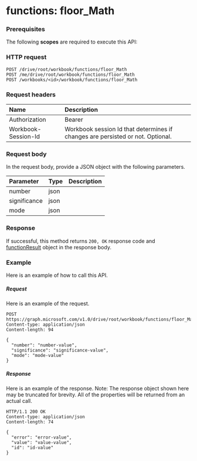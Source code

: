 # functions: floor_Math


### Prerequisites
The following **scopes** are required to execute this API: 
### HTTP request
<!-- { "blockType": "ignored" } -->
```http
POST /drive/root/workbook/functions/floor_Math
POST /me/drive/root/workbook/functions/floor_Math
POST /workbooks/<id>/workbook/functions/floor_Math

```
### Request headers
| Name       | Description|
|:---------------|:----------|
| Authorization  | Bearer <code>|
| Workbook-Session-Id  | Workbook session Id that determines if changes are persisted or not. Optional.|

### Request body
In the request body, provide a JSON object with the following parameters.

| Parameter	   | Type	|Description|
|:---------------|:--------|:----------|
|number|json||
|significance|json||
|mode|json||

### Response
If successful, this method returns `200, OK` response code and [functionResult](../resources/functionresult.md) object in the response body.

### Example
Here is an example of how to call this API.
##### Request
Here is an example of the request.
<!-- {
  "blockType": "request",
  "name": "functions_floor_math"
}-->
```http
POST https://graph.microsoft.com/v1.0/drive/root/workbook/functions/floor_Math
Content-type: application/json
Content-length: 94

{
  "number": "number-value",
  "significance": "significance-value",
  "mode": "mode-value"
}
```

##### Response
Here is an example of the response. Note: The response object shown here may be truncated for brevity. All of the properties will be returned from an actual call.
<!-- {
  "blockType": "response",
  "truncated": true,
  "@odata.type": "microsoft.graph.functionResult"
} -->
```http
HTTP/1.1 200 OK
Content-type: application/json
Content-length: 74

{
  "error": "error-value",
  "value": "value-value",
  "id": "id-value"
}
```

<!-- uuid: 8fcb5dbc-d5aa-4681-8e31-b001d5168d79
2015-10-25 14:57:30 UTC -->
<!-- {
  "type": "#page.annotation",
  "description": "functions: floor_Math",
  "keywords": "",
  "section": "documentation",
  "tocPath": ""
}-->